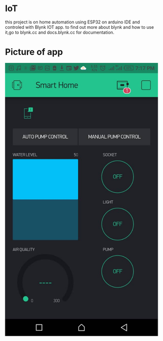 # IoT

this project is on home automation using ESP32 on arduino IDE and controled with Blynk IOT app. to find out more about blynk and how to use it,go to blynk.cc and docs.blynk.cc for documentation.

# Picture of app

![alt Blynk app](https://github.com/GeorgeBethel/IoT/blob/master/smart%20home/Blynk%20app.jpeg)
